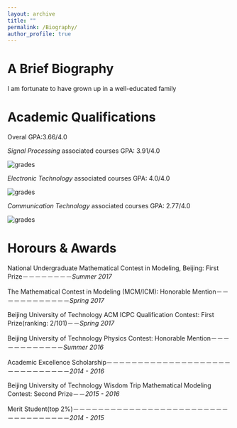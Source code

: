 ```yaml
---
layout: archive
title: ""
permalink: /Biography/
author_profile: true
---
```

A Brief Biography
======
I am fortunate to have grown up in a well-educated family







Academic Qualifications
======
Overal GPA:3.66/4.0

*Signal Processing* associated courses GPA: 3.91/4.0

![grades](https://dukang4655.github.io/images/grade4.png)


*Electronic Technology* associated courses GPA: 4.0/4.0

![grades](https://dukang4655.github.io/images/gg.png)

*Communication Technology* associated courses GPA: 2.77/4.0

![grades](https://dukang4655.github.io/images/grade8.png)


Horours & Awards
======
National Undergraduate Mathematical Contest in Modeling, Beijing: First Prize－－－－－－－－*Summer 2017*

The Mathematical Contest in Modeling (MCM/ICM): Honorable Mention－－－－－－－－－－－－*Spring 2017*

Beijing University of Technology ACM ICPC Qualification Contest: First Prize(ranking: 2/101)－－*Spring 2017*

Beijing University of Technology Physics Contest: Honorable Mention－－－－－－－－－－－－*Summer 2016*

Academic Excellence Scholarship－－－－－－－－－－－－－－－－－－－－－－－－－－－－－－*2014 - 2016*

Beijing University of Technology Wisdom Trip Mathematical Modeling Contest: Second Prize－－*2015 - 2016*

Merit Student(top 2%)－－－－－－－－－－－－－－－－－－－－－－－－－－－－－－－－－－－*2014 - 2015*
